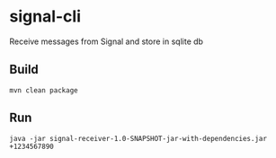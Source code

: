 # signal-cli
Receive messages from Signal and store in sqlite db

## Build
`mvn clean package`

## Run
`java -jar signal-receiver-1.0-SNAPSHOT-jar-with-dependencies.jar +1234567890`